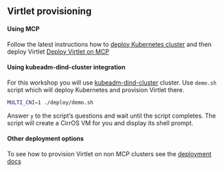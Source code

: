 ## Virtlet provisioning
#### Using MCP

Follow the latest instructions how to [deploy Kubernetes cluster](https://docs.mirantis.com/mcp/latest/mcp-deployment-guide/deploy-mcp-cluster-using-drivetrain/deploy-k8s.html) and then deploy Virtlet [Deploy Virtlet on MCP](https://docs.mirantis.com/mcp/latest/mcp-deployment-guide/deploy-mcp-cluster-manually/deploy-kubernetes-cluster-manually/enable-virtlet/deploy-virtlet.html)

#### Using kubeadm-dind-cluster integration

For this workshop you will use [kubeadm-dind-cluster](https://github.com/kubernetes-sigs/kubeadm-dind-cluster) cluster.
Use `demo.sh` script which will deploy Kubernetes and provision Virtlet there.

```bash
MULTI_CNI=1 ./deploy/demo.sh
```

Answer `y` to the script’s questions and wait until the script completes. The script will create a CirrOS VM for you and display its shell prompt.


#### Other deployment options

To see how to provision Virtlet on non MCP clusters see the [deployment docs](../../user-guide/real-cluster/)
